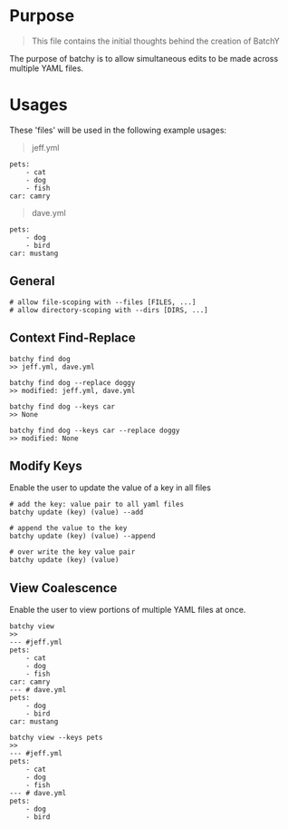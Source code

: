 # Purpose

> This file contains the initial thoughts behind the creation of BatchY

The purpose of batchy is to allow simultaneous edits to be made across multiple YAML files.

# Usages
These 'files' will be used in the following example usages:

> jeff.yml

    pets:
        - cat
        - dog
        - fish
    car: camry

> dave.yml

    pets:
        - dog
        - bird
    car: mustang

## General

    # allow file-scoping with --files [FILES, ...]
    # allow directory-scoping with --dirs [DIRS, ...]

## Context Find-Replace
    
    batchy find dog
    >> jeff.yml, dave.yml

    batchy find dog --replace doggy
    >> modified: jeff.yml, dave.yml

    batchy find dog --keys car
    >> None    

    batchy find dog --keys car --replace doggy
    >> modified: None

## Modify Keys

Enable the user to update the value of a key in all files

    # add the key: value pair to all yaml files
    batchy update (key) (value) --add

    # append the value to the key
    batchy update (key) (value) --append

    # over write the key value pair
    batchy update (key) (value)


## View Coalescence 

Enable the user to view portions of multiple YAML files at once.
    
    batchy view
    >> 
    --- #jeff.yml
    pets:
        - cat
        - dog
        - fish
    car: camry
    --- # dave.yml
    pets:
        - dog
        - bird
    car: mustang

    batchy view --keys pets
    >> 
    --- #jeff.yml
    pets:
        - cat
        - dog
        - fish
    --- # dave.yml
    pets:
        - dog
        - bird
